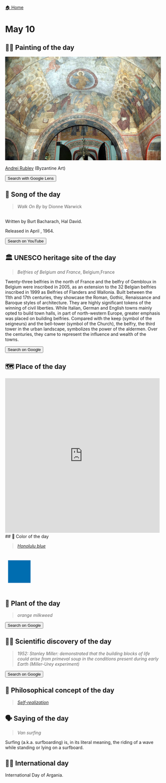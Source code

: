 
[🏠 Home](../../index.md)

# May 10

## 🧑‍🎨 Painting of the day

<img width="600" src="../img/Andrei_Rublev_6.jpg">

[Andrei Rublev](http://en.wikipedia.org/wiki/Andrei_Rublev) (Byzantine Art)

<button class="btn btn-success"
onclick=" window.open('https://lens.google.com/uploadbyurl?url=https://iretes.github.io/one-a-day/data/img/Andrei_Rublev_6.jpg','_blank')">
Search with Google Lens
</button>

## 🎼 Song of the day

> *Walk On By*
by Dionne Warwick

<br />Written by Burt Bacharach, Hal David.

Released in April , 1964.

<button class="btn btn-success"
onclick=" window.open('http://www.youtube.com/search?q=Walk On By by Dionne Warwick','_blank')">
Search on YouTube
</button>

## 🏛️ UNESCO heritage site of the day

> *Belfries of Belgium and France*, Belgium,France

<p>Twenty-three belfries in the north of France and the belfry of Gembloux in Belgium were inscribed in 2005, as an extension to the 32 Belgian belfries inscribed in 1999 as Belfries of Flanders and Wallonia. Built between the 11th and 17th centuries, they showcase the Roman, Gothic, Renaissance and Baroque styles of architecture. They are highly significant tokens of the winning of civil liberties. While Italian, German and English towns mainly opted to build town halls, in part of north-western Europe, greater emphasis was placed on building belfries. Compared with the keep (symbol of the seigneurs) and the bell-tower (symbol of the Church), the belfry, the third tower in the urban landscape, symbolizes the power of the aldermen. Over the centuries, they came to represent the influence and wealth of the towns.</p>

<button class="btn btn-success"
onclick=" window.open('http://www.google.com/search?q=Belfries of Belgium and France','_blank')">
Search on Google
</button>

## 🗺️ Place of the day

<iframe
src="https://www.mapcrunch.com"
name="mapcrunch"
width="500"
height="500"
allowTransparency="true"
scrolling="no"
frameborder="0"
>
</iframe>
## 🎨 Color of the day

> *[Honolulu blue](https://en.wikipedia.org/wiki/Shades_of_azure#Honolulu_blue)*

<div style="color:#006DB0; font-size: 100px;">&#9632;</div>

## 🌿 Plant of the day

> *orange milkweed*

<button class="btn btn-success"
onclick=" window.open('http://www.google.com/search?q=orange milkweed','_blank')">
Search on Google
</button>

## 🧑‍🔬 Scientific discovery of the day

> *1952: Stanley Miller: demonstrated that the building blocks of life could arise from primeval soup in the conditions present during early Earth (Miller-Urey experiment)*

<button class="btn btn-success"
onclick=" window.open('http://www.google.com/search?q=1952: Stanley Miller: demonstrated that the building blocks of life could arise from primeval soup in the conditions present during early Earth (Miller-Urey experiment)','_blank')">
Search on Google
</button>

## 💭 Philosophical concept of the day

> *[Self-realization](https://en.wikipedia.org/wiki/Self-realization)*

## 🗣️ Saying of the day

> *Van surfing*

Surfing (a.k.a. surfboarding) is, in its literal meaning, the riding of a wave while standing or lying on a surfboard. 

## 🏳️‍🌈 International day

International Day of Argania.